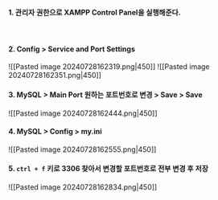 #### 1. 관리자 권한으로 XAMPP Control Panel을 실행해준다.
<br>

#### 2. Config > Service and Port Settings
 ![[Pasted image 20240728162319.png|450]]
 ![[Pasted image 20240728162351.png|450]]
<br>

 #### 3. MySQL > Main Port 원하는 포트번호로 변경 > Save > Save
 ![[Pasted image 20240728162444.png|450]]
 <br>

 #### 4. MySQL > Config > my.ini
 ![[Pasted image 20240728162555.png|450]]
 <br>

 #### 5. `ctrl + f` 키로 3306 찾아서 변경할 포트번호로 전부 변경 후 저장 
 ![[Pasted image 20240728162834.png|450]]
 